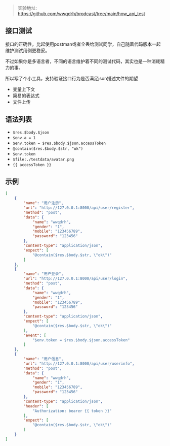 > 实验地址: https://github.com/wwqdrh/brodcast/tree/main/how_api_test

## 接口测试

接口的正确性，比起使用postman或者全丢给测试同学，自己随着代码版本一起维护测试用例更稳妥。

不过如果你是多语言者，不同的语言维护着不同的测试代码，其实也是一种消耗精力的事。

所以写了个小工具，支持验证接口行为是否满足json描述文件的期望

- 变量上下文
- 简易的表达式
- 文件上传

## 语法列表

- `$res.$body.$json`
- `$env.a = 1`
- `$env.token = $res.$body.$json.accessToken`
- `@contain($res.$body.$str, "ok")`
- `$env.token`
- `$file:./testdata/avatar.png`
- `{{ accessToken }}`

## 示例

```json
[
    {
        "name": "用户注册",
        "url": "http://127.0.0.1:8000/api/user/register",
        "method": "post",
        "data": {
            "name": "wwqdrh",
            "gender": "1",
            "mobile": "123456789",
            "password": "123456"
        },
        "content-type": "application/json",
        "expect": [
            "@contain($res.$body.$str, \"ok\")"
        ]
    },
    {
        "name": "用户登录",
        "url": "http://127.0.0.1:8000/api/user/login",
        "method": "post",
        "data": {
            "name": "wwqdrh",
            "gender": "1",
            "mobile": "123456789",
            "password": "123456"
        },
        "content-type": "application/json",
        "expect": [
            "@contain($res.$body.$str, \"ok\")"
        ],
        "event": [
            "$env.token = $res.$body.$json.accessToken"
        ]
    },
    {
        "name": "用户信息",
        "url": "http://127.0.0.1:8000/api/user/userinfo",
        "method": "post",
        "data": {
            "name": "wwqdrh",
            "gender": "1",
            "mobile": "123456789",
            "password": "123456"
        },
        "content-type": "application/json",
        "header": [
            "Authorization: bearer {{ token }}"
        ],
        "expect": [
            "@contain($res.$body.$str, \"ok\")"
        ]
    }
]
```
